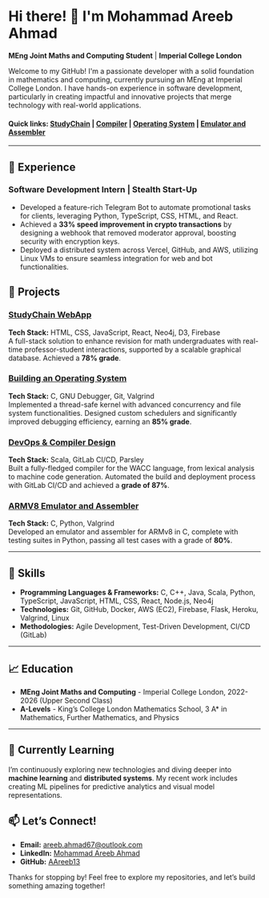 # Hi there! 👋 I'm Mohammad Areeb Ahmad

**MEng Joint Maths and Computing Student** | **Imperial College London**

Welcome to my GitHub! I'm a passionate developer with a solid foundation in mathematics and computing, currently pursuing an MEng at Imperial College London. I have hands-on experience in software development, particularly in creating impactful and innovative projects that merge technology with real-world applications.

#### Quick links: [StudyChain](https://github.com/AAreeb13/Design-For-Real-People) | [Compiler](https://github.com/AAreeb13/WACC-Compiler) | [Operating System](https://github.com/AAreeb13/Operating-System) | [Emulator and Assembler](https://github.com/AAreeb13/ARMv8-Emulator-and-Assembler-in-C)


---

## 💼 Experience

### Software Development Intern | Stealth Start-Up
- Developed a feature-rich Telegram Bot to automate promotional tasks for clients, leveraging Python, TypeScript, CSS, HTML, and React.
- Achieved a **33% speed improvement in crypto transactions** by designing a webhook that removed moderator approval, boosting security with encryption keys.
- Deployed a distributed system across Vercel, GitHub, and AWS, utilizing Linux VMs to ensure seamless integration for web and bot functionalities.

## 🚀 Projects

### [StudyChain WebApp](https://github.com/AAreeb13/Design-For-Real-People)
**Tech Stack:** HTML, CSS, JavaScript, React, Neo4j, D3, Firebase  
A full-stack solution to enhance revision for math undergraduates with real-time professor-student interactions, supported by a scalable graphical database. Achieved a **78% grade**.

### [Building an Operating System](https://github.com/AAreeb13/Operating-System)
**Tech Stack:** C, GNU Debugger, Git, Valgrind  
Implemented a thread-safe kernel with advanced concurrency and file system functionalities. Designed custom schedulers and significantly improved debugging efficiency, earning an **85% grade**.

### [DevOps & Compiler Design](https://github.com/AAreeb13/WACC-Compiler)
**Tech Stack:** Scala, GitLab CI/CD, Parsley  
Built a fully-fledged compiler for the WACC language, from lexical analysis to machine code generation. Automated the build and deployment process with GitLab CI/CD and achieved a **grade of 87%**.

### [ARMV8 Emulator and Assembler](https://github.com/AAreeb13/ARMv8-Emulator-and-Assembler-in-C)
**Tech Stack:** C, Python, Valgrind  
Developed an emulator and assembler for ARMv8 in C, complete with testing suites in Python, passing all test cases with a grade of **80%**.

---

## 🧠 Skills

- **Programming Languages & Frameworks:** C, C++, Java, Scala, Python, TypeScript, JavaScript, HTML, CSS, React, Node.js, Neo4j
- **Technologies:** Git, GitHub, Docker, AWS (EC2), Firebase, Flask, Heroku, Valgrind, Linux
- **Methodologies:** Agile Development, Test-Driven Development, CI/CD (GitLab)

---

## 📈 Education
- **MEng Joint Maths and Computing** - Imperial College London, 2022-2026 (Upper Second Class)
- **A-Levels** - King’s College London Mathematics School, 3 A* in Mathematics, Further Mathematics, and Physics

---

## 🌱 Currently Learning
I’m continuously exploring new technologies and diving deeper into **machine learning** and **distributed systems**. My recent work includes creating ML pipelines for predictive analytics and visual model representations.

## 📫 Let’s Connect!
- **Email:** areeb.ahmad67@outlook.com
- **LinkedIn:** [Mohammad Areeb Ahmad](https://www.linkedin.com/in/mohammad-areeb-ahmad-imperial)
- **GitHub:** [AAreeb13](https://github.com/AAreeb13)

Thanks for stopping by! Feel free to explore my repositories, and let’s build something amazing together!
